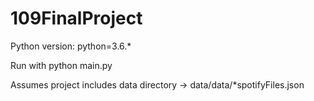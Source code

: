 # 109FinalProject

 Python version: python=3.6.*

 Run with python main.py

Assumes project includes data directory -> data/data/*spotifyFiles.json


